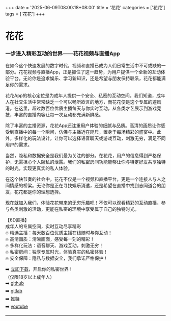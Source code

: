 +++
date = '2025-06-09T08:00:18+08:00'
title = '花花'
categories = ['花花']
tags = ['花花']
+++

# 花花

### 一步进入精彩互动的世界——花花视频与直播App

在如今这个快速发展的数字时代，视频和直播已成为人们日常生活中不可或缺的一部分。花花视频与直播App，正是抓住了这一趋势，为用户提供一个全新的互动体验平台。无论你是追求娱乐、学习新知识，还是希望与朋友保持联系，花花都能满足你的需求。

花花App的核心定位是为成年人提供一个安全、私密的互动空间。我们知道，成年人在社交生活中常常缺乏一个可以畅所欲言的地方，而花花便是这个专属的避风港。在这里，超过数百位优质主播每天与你实时互动，从各类才艺展示到游戏竞技，丰富的直播内容让每一次互动都充满新鲜感。

除了丰富的主播资源，花花App还注重用户体验的细腻与品质。高清的画质让你感受到直播中的每一个瞬间，仿佛与主播近在咫尺，置身于每场精彩的盛宴中。此外，多样化的玩法设计，让你可以选择语音聊天或游戏互动，刺激无穷，满足不同用户的需求。

当然，隐私和数据安全是我们最为关注的部分。在花花，用户的信息得到严格保护，无需担心个人隐私的泄露。我们的私密房间功能能够让你与特定好友共享独特的时光，实现更真实的私人体验。

在这个快节奏的社会中，花花不仅是一个视频和直播平台，更是一个连接人与人之间情感的桥梁。无论你是正在寻找娱乐消遣，还是希望在直播中找到志同道合的朋友，花花都是你的理想选择。

现在就加入我们，体验花花带来的无穷乐趣吧！不仅可以观看精彩的互动直播，参与各类刺激的活动，更能在私密的环境中享受属于自己的独特时光。

【6D直播】  
成年人的专属空间，实时互动尽享精彩  
🔥 精选主播：每天数百位优质主播在线随时与你互动！  
🔥 高清画质：清晰画面，感受每一刻的精彩！  
🔥 多样化玩法：语音聊天、游戏互动，刺激无穷！  
🔥 私密房间：独享专属时光，体验真实的私密体验！  
🔥 安全保障：隐私与数据安全，我们承诺严格保护！  

➡️ [立即下载](https://down123.s3.ap-east-1.amazonaws.com/down/down.html?channelCode=blog)，开启你的私密世界！  
（仅限18岁以上成年人）  
➡️ [github](https://aldult-live.github.io/)  
➡️ [gitlab](https://seo-09598d.gitlab.io/)  
➡️ [推特](https://x.com/wegame33)  
➡️ [youtube](https://www.youtube.com/@6Dlive)  

---
